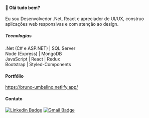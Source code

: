 #### 👋 Olá tudo bem? 

Eu sou Desenvolvedor .Net, React e apreciador de UI/UX, construo aplicações web responsivas e com atenção ao design. 

##### Tecnologias  

.Net (C# e ASP.NET) | SQL Server </br>
Node (Express) | MongoDB </br>
JavaScript | React | Redux </br>
Bootstrap | Styled-Components </br>

#### Portfólio 

https://bruno-umbelino.netlify.app/

#### Contato

[![Linkedin Badge](https://img.shields.io/badge/-LinkedIn-blue?style=flat-square&logo=Linkedin&logoColor=white&link=https://www.linkedin.com/in/gabrielmelodev/)](https://www.linkedin.com/in/brunoumbelino/)
[![Gmail Badge](https://img.shields.io/badge/-Gmail-c14438?style=flat-square&logo=Gmail&logoColor=white&link)](mailto::bruno.umbelino0@gmail.com)

<!---
BrunoUmbelino/BrunoUmbelino is a ✨ special ✨ repository because its `README.md` (this file) appears on your GitHub profile.
You can click the Preview link to take a look at your changes.
--->
